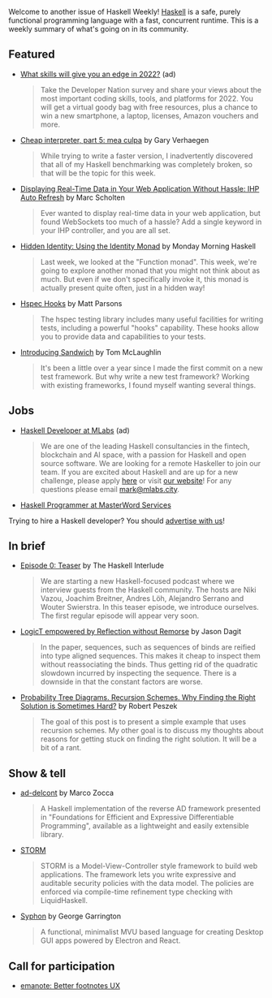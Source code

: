Welcome to another issue of Haskell Weekly!
[Haskell](https://www.haskell.org) is a safe, purely functional programming language with a fast, concurrent runtime.
This is a weekly summary of what's going on in its community.

## Featured

- [What skills will give you an edge in 2022?](https://www.developereconomics.net/?utm_medium=newsletter&utm_source=haskell&utm_campaign=haskell_newsletter) (ad)
  > Take the Developer Nation survey and share your views about the most important coding skills, tools, and platforms for 2022. You will get a virtual goody bag with free resources, plus a chance to win a new smartphone, a laptop, licenses, Amazon vouchers and more.

- [Cheap interpreter, part 5: mea culpa](https://cuddly-octo-palm-tree.com/posts/2021-07-18-cwafi-5-mea-culpa/) by Gary Verhaegen
  > While trying to write a faster version, I inadvertently discovered that all of my Haskell benchmarking was completely broken, so that will be the topic for this week.

- [Displaying Real-Time Data in Your Web Application Without Hassle: IHP Auto Refresh](https://ihp.digitallyinduced.com/ShowPost?postId=a2d56dc7-d2ba-46a0-a8e7-345741dcbb6b) by Marc Scholten
  > Ever wanted to display real-time data in your web application, but found WebSockets too much of a hassle? Add a single keyword in your IHP controller, and you are all set.

- [Hidden Identity: Using the Identity Monad](https://mmhaskell.com/blog/2021/7/19/hidden-identity-using-the-identity-monad) by Monday Morning Haskell
  > Last week, we looked at the "Function monad". This week, we're going to explore another monad that you might not think about as much. But even if we don't specifically invoke it, this monad is actually present quite often, just in a hidden way!

- [Hspec Hooks](https://www.parsonsmatt.org/2021/07/16/hspec_hooks.html) by Matt Parsons
  > The hspec testing library includes many useful facilities for writing tests, including a powerful "hooks" capability. These hooks allow you to provide data and capabilities to your tests.

- [Introducing Sandwich](https://codedownio.github.io/sandwich/blog/introducing-sandwich) by Tom McLaughlin
  > It's been a little over a year since I made the first commit on a new test framework. But why write a new test framework? Working with existing frameworks, I found myself wanting several things.

## Jobs

<!-- Runs from 2021-07-08 to 2021-07-29. -->
- [Haskell Developer at MLabs](https://apply.workable.com/mlabs/j/63DAAA4AEF/) (ad)
  > We are one of the leading Haskell consultancies in the fintech, blockchain and AI space, with a passion for Haskell and open source software. We are looking for a remote Haskeller to join our team. If you are excited about Haskell and are up for a new challenge, please apply [here](https://apply.workable.com/mlabs/j/63DAAA4AEF/) or visit [our website](https://mlabs.city/)! For any questions please email <mark@mlabs.city>.

- [Haskell Programmer at MasterWord Services](https://easyapply.co/a/db21a8ed-6cb9-44e9-b549-7cb1302bf608)

Trying to hire a Haskell developer?
You should [advertise with us](https://haskellweekly.news/advertising.html)!

## In brief

- [Episode 0: Teaser](https://haskell.foundation/podcast/) by The Haskell Interlude
  > We are starting a new Haskell-focused podcast where we interview guests from the Haskell community. The hosts are Niki Vazou, Joachim Breitner, Andres Löh, Alejandro Serrano and Wouter Swierstra. In this teaser episode, we introduce ourselves. The first regular episode will appear very soon.

- [LogicT empowered by Reflection without Remorse](https://np.reddit.com/r/haskell/comments/onwfr2/logictsequence_logict_empowered_by_reflection/) by Jason Dagit
  > In the paper, sequences, such as sequences of binds are reified into type aligned sequences. This makes it cheap to inspect them without reassociating the binds. Thus getting rid of the quadratic slowdown incurred by inspecting the sequence. There is a downside in that the constant factors are worse.

- [Probability Tree Diagrams. Recursion Schemes. Why Finding the Right Solution is Sometimes Hard?](https://rpeszek.github.io/posts/2021-07-18-prob-tree-scheme.html) by Robert Peszek
  > The goal of this post is to present a simple example that uses recursion schemes. My other goal is to discuss my thoughts about reasons for getting stuck on finding the right solution. It will be a bit of a rant.

## Show & tell

- [ad-delcont](https://np.reddit.com/r/haskell/comments/onmxgo/p_reversemode_automatic_differentiation_in/) by Marco Zocca
  > A Haskell implementation of the reverse AD framework presented in "Foundations for Efficient and Expressive Differentiable Programming", available as a lightweight and easily extensible library.

- [STORM](https://storm-framework.github.io)
  > STORM is a Model-View-Controller style framework to build web applications. The framework lets you write expressive and auditable security policies with the data model. The policies are enforced via compile-time refinement type checking with LiquidHaskell.

- [Syphon](https://github.com/georgegarrington/Syphon/tree/ec86ddf3a5099bec9cebc6f567e8f0ac88e4e6c8) by George Garrington
  > A functional, minimalist MVU based language for creating Desktop GUI apps powered by Electron and React.

## Call for participation

-   [emanote: Better footnotes UX](https://github.com/srid/emanote/issues/110)
